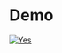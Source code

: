# Demo
[![Yes](https://img.youtube.com/vi/KfNjzmuJtHQ/0.jpg)](https://www.youtube.com/watch?v=KfNjzmuJtHQ)
